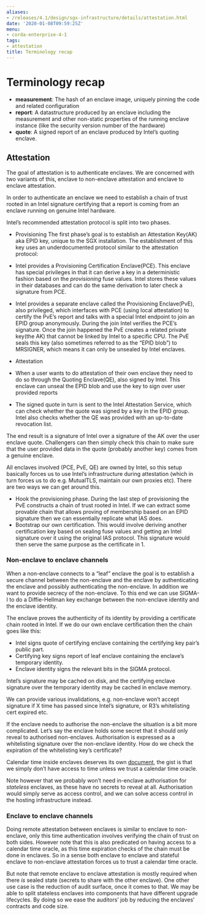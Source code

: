 ```yaml
---
aliases:
- /releases/4.1/design/sgx-infrastructure/details/attestation.html
date: '2020-01-08T09:59:25Z'
menu:
- corda-enterprise-4-1
tags:
- attestation
title: Terminology recap
---
```



# Terminology recap


* **measurement**: The hash of an enclave image, uniquely pinning the code and related configuration
* **report**: A datastructure produced by an enclave including the measurement and other non-static properties of the
running enclave instance (like the security version number of the hardware)
* **quote**: A signed report of an enclave produced by Intel’s quoting enclave.


## Attestation

The goal of attestation is to authenticate enclaves. We are concerned with two variants of this, enclave to non-enclave
attestation and enclave to enclave attestation.

In order to authenticate an enclave we need to establish a chain of trust rooted in an Intel signature certifying that a
report is coming from an enclave running on genuine Intel hardware.

Intel’s recommended attestation protocol is split into two phases.


* Provisioning
The first phase’s goal is to establish an Attestation Key(AK) aka EPID key, unique to the SGX installation.
The establishment of this key uses an underdocumented protocol similar to the attestation protocol:
* Intel provides a Provisioning Certification Enclave(PCE). This enclave has special privileges in that it can derive a
key in a deterministic fashion based on the *provisioning* fuse values. Intel stores these values in their databases
and can do the same derivation to later check a signature from PCE.
* Intel provides a separate enclave called the Provisioning Enclave(PvE), also privileged, which interfaces with PCE
(using local attestation) to certify the PvE’s report and talks with a special Intel endpoint to join an EPID group
anonymously. During the join Intel verifies the PCE’s signature. Once the join happened the PvE creates a related
private key(the AK) that cannot be linked by Intel to a specific CPU. The PvE seals this key (also sometimes referred
to as the “EPID blob”) to MRSIGNER, which means it can only be unsealed by Intel enclaves.


* Attestation
* When a user wants to do attestation of their own enclave they need to do so through the Quoting Enclave(QE), also
signed by Intel. This enclave can unseal the EPID blob and use the key to sign over user provided reports
* The signed quote in turn is sent to the Intel Attestation Service, which can check whether the quote was signed by a
key in the EPID group. Intel also checks whether the QE was provided with an up-to-date revocation list.



The end result is a signature of Intel over a signature of the AK over the user enclave quote. Challengers can then
simply check this chain to make sure that the user provided data in the quote (probably another key) comes from a
genuine enclave.

All enclaves involved (PCE, PvE, QE) are owned by Intel, so this setup basically forces us to use Intel’s infrastructure
during attestation (which in turn forces us to do e.g. MutualTLS, maintain our own proxies etc). There are two ways we
can get around this.


* Hook the provisioning phase. During the last step of provisioning the PvE constructs a chain of trust rooted in
Intel. If we can extract some provable chain that allows proving of membership based on an EPID signature then we can
essentially replicate what IAS does.
* Bootstrap our own certification. This would involve deriving another certification key based on sealing fuse values
and getting an Intel signature over it using the original IAS protocol. This signature would then serve the same
purpose as the certificate in 1.


### Non-enclave to enclave channels

When a non-enclave connects to a “leaf” enclave the goal is to establish a secure channel between the non-enclave and
the enclave by authenticating the enclave and possibly authenticating the non-enclave. In addition we want to provide
secrecy of the non-enclave. To this end we can use SIGMA-I to do a Diffie-Hellman key exchange between the non-enclave
identity and the enclave identity.

The enclave proves the authenticity of its identity by providing a certificate chain rooted in Intel. If we do our own
enclave certification then the chain goes like this:


* Intel signs quote of certifying enclave containing the certifying key pair’s public part.
* Certifying key signs report of leaf enclave containing the enclave’s temporary identity.
* Enclave identity signs the relevant bits in the SIGMA protocol.

Intel’s signature may be cached on disk, and the certifying enclave signature over the temporary identity may be cached
in enclave memory.

We can provide various invalidations, e.g. non-enclave won’t accept signature if X time has passed since Intel’s
signature, or R3’s whitelisting cert expired etc.

If the enclave needs to authorise the non-enclave the situation is a bit more complicated. Let’s say the enclave holds
some secret that it should only reveal to authorised non-enclaves. Authorisation is expressed as a whitelisting
signature over the non-enclave identity. How do we check the expiration of the whitelisting key’s certificate?

Calendar time inside enclaves deserves its own [document](time.md), the gist is that we simply don’t have access to time
unless we trust a calendar time oracle.

Note however that we probably won’t need in-enclave authorisation for *stateless* enclaves, as these have no secrets to
reveal at all. Authorisation would simply serve as access control, and we can solve access control in the hosting
infrastructure instead.


### Enclave to enclave channels

Doing remote attestation between enclaves is similar to enclave to non-enclave, only this time authentication involves
verifying the chain of trust on both sides. However note that this is also predicated on having access to a calendar
time oracle, as this time expiration checks of the chain must be done in enclaves. So in a sense both enclave to enclave
and stateful enclave to non-enclave attestation forces us to trust a calendar time oracle.

But note that remote enclave to enclave attestation is mostly required when there *is* sealed state (secrets to share
with the other enclave). One other use case is the reduction of audit surface, once it comes to that. We may be able to
split stateless enclaves into components that have different upgrade lifecycles. By doing so we ease the auditors’ job
by reducing the enclaves’ contracts and code size.


